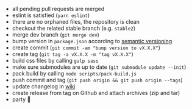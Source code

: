 - all pending pull requests are merged
- eslint is satisfied (`yarn eslint`)
- there are no orphaned files, the repository is clean
- checkout the related stable branch (e.g. `stable2`)
- merge dev branch (`git merge dev`)
- bump version in `package.json` according to [semantic versioning](https://semver.org)
- create commit (`git commit -am "bump version to vX.X.X"`)
- create tag (`git tag -a vX.X.X -m "tag vX.X.X"`)
- build css files by calling `gulp sass`
- make sure submodules are up to date (`git submodule update --init`) 
- pack build by calling `node scripts/pack-build.js`
- push commit and tag (`git push origin && git push origin --tags`)
- update changelog in [wiki](https://github.com/andi34/photobooth/wiki/Changelog)
- create release from tag on Github and attach archives (zip and tar)
- party :tada: